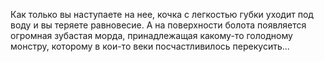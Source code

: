 Как только вы наступаете на нее, кочка с легкостью губки уходит под воду и вы теряете равновесие. А на поверхности болота появляется огромная зубастая морда, принадлежащая какому-то голодному монстру, которому в кои-то веки посчастливилось перекусить...

